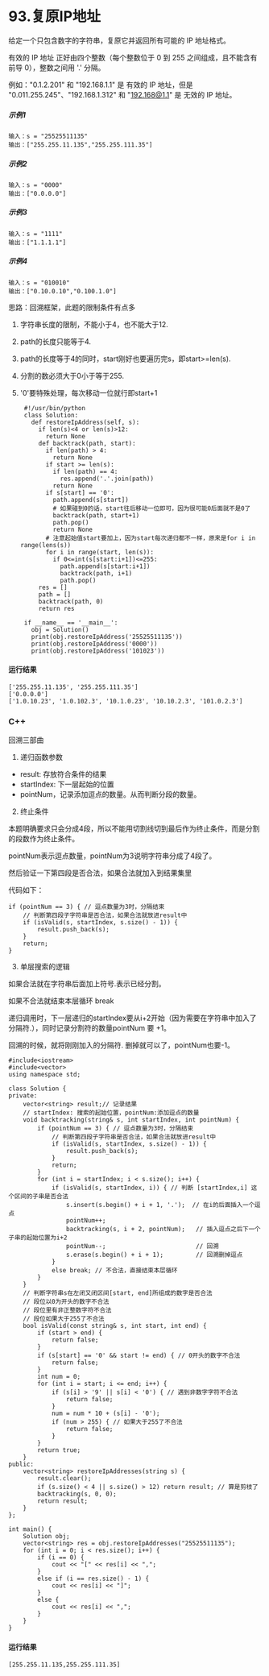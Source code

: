 # 93.复原IP地址
给定一个只包含数字的字符串，复原它并返回所有可能的 IP 地址格式。

有效的 IP 地址 正好由四个整数（每个整数位于 0 到 255 之间组成，且不能含有前导 0），整数之间用 '.' 分隔。

例如："0.1.2.201" 和 "192.168.1.1" 是 有效的 IP 地址，但是 "0.011.255.245"、"192.168.1.312" 和 "192.168@1.1" 是 无效的 IP 地址。

##### 示例1
    输入：s = "25525511135"
    输出：["255.255.11.135","255.255.111.35"]

##### 示例2
    输入：s = "0000"
    输出：["0.0.0.0"]

##### 示例3
    输入：s = "1111"
    输出：["1.1.1.1"]

##### 示例4
    输入：s = "010010"
    输出：["0.10.0.10","0.100.1.0"]

思路：回溯框架，此题的限制条件有点多

1. 字符串长度的限制，不能小于4，也不能大于12.

2. path的长度只能等于4.

3. path的长度等于4的同时，start刚好也要遍历完s，即start>=len(s).

4. 分割的数必须大于0小于等于255.

5. '0'要特殊处理，每次移动一位就行即start+1

        #!/usr/bin/python
        class Solution:
          def restoreIpAddress(self, s):
            if len(s)<4 or len(s)>12:
              return None
            def backtrack(path, start):
              if len(path) > 4:
                return None
              if start >= len(s):
                if len(path) == 4:
                  res.append('.'.join(path))
                return None
              if s[start] == '0':
                path.append(s[start])
                # 如果碰到0的话，start往后移动一位即可，因为很可能0后面就不是0了
                backtrack(path, start+1)
                path.pop()
                return None
              # 注意起始值start要加上，因为start每次递归都不一样，原来是for i in range(lens(s))
              for i in range(start, len(s)):
                if 0<=int(s[start:i+1])<=255:
                  path.append(s[start:i+1])
                  backtrack(path, i+1)
                  path.pop()
            res = []
            path = []
            backtrack(path, 0)
            return res

        if __name__ == '__main__':
          obj = Solution()
          print(obj.restoreIpAddress('25525511135'))
          print(obj.restoreIpAddress('0000'))
          print(obj.restoreIpAddress('101023'))

#### 运行结果
    ['255.255.11.135', '255.255.111.35']
    ['0.0.0.0']
    ['1.0.10.23', '1.0.102.3', '10.1.0.23', '10.10.2.3', '101.0.2.3']

### C++

回溯三部曲

1. 递归函数参数
* result: 存放符合条件的结果
* startIndex: 下一层起始的位置
* pointNum，记录添加逗点的数量。从而判断分段的数量。

2. 终止条件

本题明确要求只会分成4段，所以不能用切割线切到最后作为终止条件，而是分割的段数作为终止条件。

pointNum表示逗点数量，pointNum为3说明字符串分成了4段了。

然后验证一下第四段是否合法，如果合法就加入到结果集里

代码如下：

    if (pointNum == 3) { // 逗点数量为3时，分隔结束
        // 判断第四段子字符串是否合法，如果合法就放进result中
        if (isValid(s, startIndex, s.size() - 1)) {
            result.push_back(s);
        }
        return;
    }
    
3. 单层搜索的逻辑

如果合法就在字符串后面加上符号.表示已经分割。

如果不合法就结束本层循环 break

递归调用时，下一层递归的startIndex要从i+2开始（因为需要在字符串中加入了分隔符.），同时记录分割符的数量pointNum 要 +1。

回溯的时候，就将刚刚加入的分隔符. 删掉就可以了，pointNum也要-1。

    #include<iostream>
    #include<vector>
    using namespace std;

    class Solution {
    private:
        vector<string> result;// 记录结果
        // startIndex: 搜索的起始位置，pointNum:添加逗点的数量
        void backtracking(string& s, int startIndex, int pointNum) {
            if (pointNum == 3) { // 逗点数量为3时，分隔结束
                // 判断第四段子字符串是否合法，如果合法就放进result中
                if (isValid(s, startIndex, s.size() - 1)) {
                    result.push_back(s);
                }
                return;
            }
            for (int i = startIndex; i < s.size(); i++) {
                if (isValid(s, startIndex, i)) { // 判断 [startIndex,i] 这个区间的子串是否合法
                    s.insert(s.begin() + i + 1, '.');  // 在i的后面插入一个逗点
                    pointNum++;
                    backtracking(s, i + 2, pointNum);   // 插入逗点之后下一个子串的起始位置为i+2
                    pointNum--;                         // 回溯
                    s.erase(s.begin() + i + 1);         // 回溯删掉逗点
                }
                else break; // 不合法，直接结束本层循环
            }
        }
        // 判断字符串s在左闭又闭区间[start, end]所组成的数字是否合法
        // 段位以0为开头的数字不合法
        // 段位里有非正整数字符不合法
        // 段位如果大于255了不合法
        bool isValid(const string& s, int start, int end) {
            if (start > end) {
                return false;
            }
            if (s[start] == '0' && start != end) { // 0开头的数字不合法
                return false;
            }
            int num = 0;
            for (int i = start; i <= end; i++) {
                if (s[i] > '9' || s[i] < '0') { // 遇到非数字字符不合法
                    return false;
                }
                num = num * 10 + (s[i] - '0');
                if (num > 255) { // 如果大于255了不合法
                    return false;
                }
            }
            return true;
        }
    public:
        vector<string> restoreIpAddresses(string s) {
            result.clear();
            if (s.size() < 4 || s.size() > 12) return result; // 算是剪枝了
            backtracking(s, 0, 0);
            return result;
        }
    };

    int main() {
        Solution obj;
        vector<string> res = obj.restoreIpAddresses("25525511135");
        for (int i = 0; i < res.size(); i++) {
            if (i == 0) {
                cout << "[" << res[i] << ",";
            }
            else if (i == res.size() - 1) {
                cout << res[i] << "]";
            }
            else {
                cout << res[i] << ",";
            }
        }
    }
    
#### 运行结果
    [255.255.11.135,255.255.111.35]
